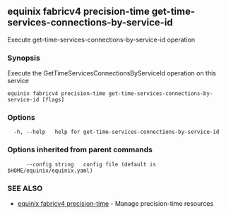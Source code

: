 ## equinix fabricv4 precision-time get-time-services-connections-by-service-id

Execute get-time-services-connections-by-service-id operation

### Synopsis

Execute the GetTimeServicesConnectionsByServiceId operation on this service

```
equinix fabricv4 precision-time get-time-services-connections-by-service-id [flags]
```

### Options

```
  -h, --help   help for get-time-services-connections-by-service-id
```

### Options inherited from parent commands

```
      --config string   config file (default is $HOME/equinix/equinix.yaml)
```

### SEE ALSO

* [equinix fabricv4 precision-time](equinix_fabricv4_precision-time.md)	 - Manage precision-time resources

